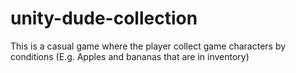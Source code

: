 # unity-dude-collection
This is a casual game where the player collect game characters by conditions (E.g. Apples and bananas that are in inventory)
